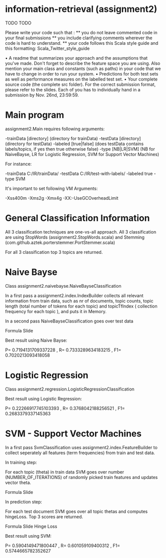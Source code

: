 information-retrieval (assignment2)
=====================

TODO TODO

Please write your code such that :
** you do not leave commented code in your final submissions 
** you include clarifying comments wherever the code is hard to understand. 
** your code follows this Scala style guide and this formatting: Scala_Twitter_style_guide 

• A readme that summarizes your approach and the assumptions that you've made. Don't forget to describe the feature space you are using. Also mention your main class and constants (such as paths) in your code that we have to change in order to run your system.
• Predictions for both test sets as well as performance measures on the labelled test set.
• Your complete source code (the complete src folder). For the correct submission format, please refer to the slides. Each of you has to individually hand in a submission by Nov. 26nd, 23:59:59.


# Main program

assignment2.Main requires following arguments:

-trainData [directory]  (directory for trainData)
-testData  [directory]  (directory for testData)
-labeled [true|false] 	(does testData contains labels/topics, if yes then true otherwise false)
-type [NB|LR|SVM] 		(NB for NaiveBayse, LR for Logistic Regression, SVM for Support Vector Machines)

For instance:

-trainData C:/IR/trainData/ -testData C:/IR/test-with-labels/ -labeled true -type SVM

It's important to set following VM Arguments:

-Xss400m -Xms2g -Xmx4g -XX:-UseGCOverheadLimit

# General Classification Information

All 3 classification techniques are one-vs-all approach.
All 3 classification are using StopWords (assignment2.StopWords.scala) and Stemming (com.github.aztek.porterstemmer.PortStemmer.scala)

For all 3 classification top 3 topics are returned. 

# Naive Bayse

Class assignment2.naivebayse.NaiveBayseClassification

In a first pass a assignment2.index.IndexBuilder collects all relevant information from train data, such as nr of documents, topic counts, topic length (total number of tokens for each topic) and topicTfIndex ( collection frequency for each topic ), and puts it in Memory.

In a second pass NaiveBayseClassification goes over test data 

Formula Slide 


Best result using Naive Bayse:

P= 0.7194131709337228 , R= 0.7333289634183215 , F1= 0.7020213093418058

# Logistic Regression

Class assignment2.regression.LogisticRegressionClassification

Best result using Logistic Regression:

P= 0.22266917745103393 , R= 0.3768042188256521 , F1= 0.2683379337145363

# SVM - Support Vector Machines

In a first pass SvmClassification uses assignment2.index.FeatureBuilder to collect seperately all features (term frequencies) from train and test data. 

In training step:

For each topic (theta) in train data SVM goes over number (NUMBER_OF_ITERATIONS) of randomly picked train features and updates vector theta.

Formula Slide 

In prediction step:

For each test document SVM goes over all topic thetas and computes hingeLoss. Top 3 scores are returned.

Formula Slide Hinge Loss

Best result using SVM:

P= 0.5904149471800447 , R= 0.601059109400312 , F1= 0.5744665782352627

